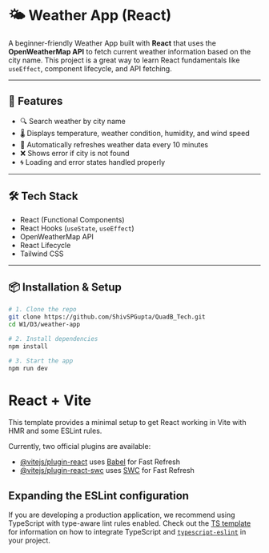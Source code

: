# 🌤 Weather App (React)

A beginner-friendly Weather App built with **React** that uses the **OpenWeatherMap API** to fetch current weather information based on the city name. This project is a great way to learn React fundamentals like `useEffect`, component lifecycle, and API fetching.


---

## 🚀 Features

- 🔍 Search weather by city name
- 🌡 Displays temperature, weather condition, humidity, and wind speed
- 🔁 Automatically refreshes weather data every 10 minutes
- ❌ Shows error if city is not found
- 🌀 Loading and error states handled properly

---

## 🛠 Tech Stack

- React (Functional Components)
- React Hooks (`useState`, `useEffect`)
- OpenWeatherMap API
- React Lifecycle
- Tailwind CSS

---

## 📦 Installation & Setup

```bash
# 1. Clone the repo
git clone https://github.com/ShivSPGupta/QuadB_Tech.git
cd W1/D3/weather-app

# 2. Install dependencies
npm install

# 3. Start the app
npm run dev
```

# React + Vite

This template provides a minimal setup to get React working in Vite with HMR and some ESLint rules.

Currently, two official plugins are available:

- [@vitejs/plugin-react](https://github.com/vitejs/vite-plugin-react/blob/main/packages/plugin-react) uses [Babel](https://babeljs.io/) for Fast Refresh
- [@vitejs/plugin-react-swc](https://github.com/vitejs/vite-plugin-react/blob/main/packages/plugin-react-swc) uses [SWC](https://swc.rs/) for Fast Refresh

## Expanding the ESLint configuration

If you are developing a production application, we recommend using TypeScript with type-aware lint rules enabled. Check out the [TS template](https://github.com/vitejs/vite/tree/main/packages/create-vite/template-react-ts) for information on how to integrate TypeScript and [`typescript-eslint`](https://typescript-eslint.io) in your project.
